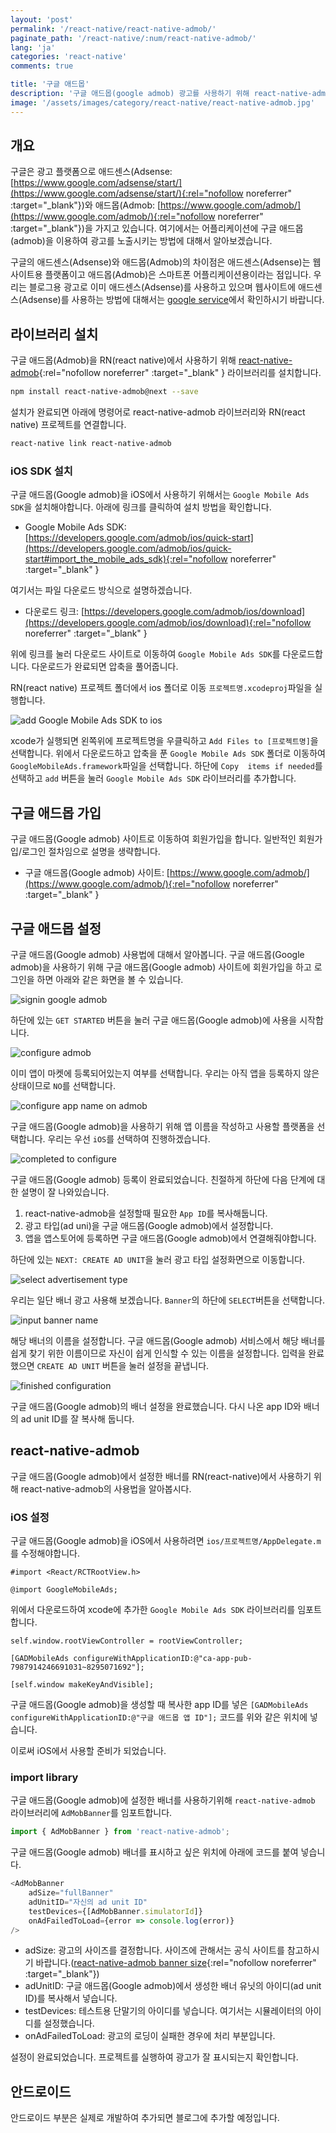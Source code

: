 ```yaml
---
layout: 'post'
permalink: '/react-native/react-native-admob/'
paginate_path: '/react-native/:num/react-native-admob/'
lang: 'ja'
categories: 'react-native'
comments: true

title: '구글 애드몹'
description: '구글 애드몹(google admob) 광고를 사용하기 위해 react-native-admob 라이브러리를 사용해 보자.'
image: '/assets/images/category/react-native/react-native-admob.jpg'
---
```



## 개요
구글은 광고 플랫폼으로 애드센스(Adsense: [https://www.google.com/adsense/start/](https://www.google.com/adsense/start/){:rel="nofollow noreferrer" :target="_blank"})와 애드몹(Admob: [https://www.google.com/admob/](https://www.google.com/admob/){:rel="nofollow noreferrer" :target="_blank"})을 가지고 있습니다. 여기에서는 어플리케이션에 구글 애드몹(admob)을 이용하여 광고를 노출시키는 방법에 대해서 알아보겠습니다.

구글의 애드센스(Adsense)와 애드몹(Admob)의 차이점은 애드센스(Adsense)는 웹사이트용 플랫폼이고 애드몹(Admob)은 스마트폰 어플리케이션용이라는 점입니다. 우리는 블로그용 광고로 이미 애드센스(Adsense)를 사용하고 있으며 웹사이트에 애드센스(Adsense)를 사용하는 방법에 대해서는 [google service]({{site.url}}/jekyll/google-service/)에서 확인하시기 바랍니다.

## 라이브러리 설치
구글 애드몹(Admob)을 RN(react native)에서 사용하기 위해 [react-native-admob](https://github.com/sbugert/react-native-admob){:rel="nofollow noreferrer" :target="_blank" } 라이브러리를 설치합니다.

```bash
npm install react-native-admob@next --save
```

설치가 완료되면 아래에 명령어로 react-native-admob 라이브러리와 RN(react native) 프로젝트를 연결합니다.

```bash
react-native link react-native-admob
```

### iOS SDK 설치
구글 애드몹(Google admob)을 iOS에서 사용하기 위해서는 ```Google Mobile Ads SDK```을 설치해야합니다. 아래에 링크를 클릭하여 설치 방법을 확인합니다.

- Google Mobile Ads SDK: [https://developers.google.com/admob/ios/quick-start](https://developers.google.com/admob/ios/quick-start#import_the_mobile_ads_sdk){:rel="nofollow noreferrer" :target="_blank" }

여기서는 파일 다운로드 방식으로 설명하겠습니다.

- 다운로드 링크: [https://developers.google.com/admob/ios/download](https://developers.google.com/admob/ios/download){:rel="nofollow noreferrer" :target="_blank" }

위에 링크를 눌러 다운로드 사이트로 이동하여 ```Google Mobile Ads SDK```를 다운로드합니다. 다운로드가 완료되면 압축을 풀어줍니다.

RN(react native) 프로젝트 폴더에서 ios 폴더로 이동 ```프로젝트명.xcodeproj```파일을 실행합니다.

![add Google Mobile Ads SDK to ios ](/assets/images/category/react-native/react-native-admob/add_sdk.png)

xcode가 실행되면 왼쪽위에 프로젝트명을 우클릭하고 ```Add Files to [프로젝트명]```을 선택합니다. 위에서 다운로드하고 압축을 푼 ```Google Mobile Ads SDK``` 폴더로 이동하여 ```GoogleMobileAds.framework```파일을 선택합니다. 하단에 ```Copy  items if needed```를 선택하고 ```add``` 버튼을 눌러 ```Google Mobile Ads SDK``` 라이브러리를 추가합니다.

## 구글 애드몹 가입
구글 애드몹(Google admob) 사이트로 이동하여 회원가입을 합니다. 일반적인 회원가입/로그인 절차임으로 설명을 생략합니다.

- 구글 애드몹(Google admob) 사이트: [https://www.google.com/admob/](https://www.google.com/admob/){:rel="nofollow noreferrer" :target="_blank" }

## 구글 애드몹 설정
구글 애드몹(Google admob) 사용법에 대해서 알아봅니다. 구글 애드몹(Google admob)을 사용하기 위해 구글 애드몹(Google admob) 사이트에 회원가입을 하고 로그인을 하면 아래와 같은 화면을 볼 수 있습니다.

![signin google admob](/assets/images/category/react-native/react-native-admob/signin_google_admob.png)

하단에 있는 ```GET STARTED``` 버튼을 눌러 구글 애드몹(Google admob)에 사용을 시작합니다.

![configure admob](/assets/images/category/react-native/react-native-admob/configure_admob.png)

이미 앱이 마켓에 등록되어있는지 여부를 선택합니다. 우리는 아직 앱을 등록하지 않은 상태이므로 ```NO```를 선택합니다.

![configure app name on admob](/assets/images/category/react-native/react-native-admob/configure_app_name.png)

구글 애드몹(Google admob)을 사용하기 위해 앱 이름을 작성하고 사용할 플랫폼을 선택합니다. 우리는 우선 ```iOS```를 선택하여 진행하겠습니다.

![completed to configure](/assets/images/category/react-native/react-native-admob/completed_configure.png)

구글 애드몹(Google admob) 등록이 완료되었습니다. 친절하게 하단에 다음 단계에 대한 설명이 잘 나와있습니다.

1. react-native-admob을 설정할때 필요한 ```App ID```를 복사해둡니다.
1. 광고 타입(ad uni)을 구글 애드몹(Google admob)에서 설정합니다.
1. 앱을 앱스토어에 등록하면 구글 애드몹(Google admob)에서 연결해줘야합니다.

하단에 있는 ```NEXT: CREATE AD UNIT```을 눌러 광고 타입 설정화면으로 이동합니다.

![select advertisement type](/assets/images/category/react-native/react-native-admob/select_ad_uni.png)

우리는 일단 배너 광고 사용해 보겠습니다. ```Banner```의 하단에 ```SELECT```버튼을 선택합니다.

![input banner name](/assets/images/category/react-native/react-native-admob/set_banner_name.png)

해당 배너의 이름을 설정합니다. 구글 애드몹(Google admob) 서비스에서 해당 배너를 쉽게 찾기 위한 이름이므로 자신이 쉽게 인식할 수 있는 이름을 설정합니다. 입력을 완료했으면 ```CREATE AD UNIT``` 버튼을 눌러 설정을 끝냅니다.

![finished configuration](/assets/images/category/react-native/react-native-admob/finished_configuration.png)

구글 애드몹(Google admob)의 배너 설정을 완료했습니다. 다시 나온 app ID와 배너의 ad unit ID를 잘 복사해 둡니다.

## react-native-admob
구글 애드몹(Google admob)에서 설정한 배너를 RN(react-native)에서 사용하기 위해 react-native-admob의 사용법을 알아봅시다.

### iOS 설정
구글 애드몹(Google admob)을 iOS에서 사용하려면 ```ios/프로젝트명/AppDelegate.m```를 수정해야합니다.

```
#import <React/RCTRootView.h>

@import GoogleMobileAds;
```

위에서 다운로드하여 xcode에 추가한 ```Google Mobile Ads SDK``` 라이브러리를 임포트합니다.

```
self.window.rootViewController = rootViewController;

[GADMobileAds configureWithApplicationID:@"ca-app-pub-7987914246691031~8295071692"];

[self.window makeKeyAndVisible];
```

구글 애드몹(Google admob)을 생성할 때 복사한 app ID를 넣은 ```[GADMobileAds configureWithApplicationID:@"구글 애드몹 앱 ID"];``` 코드를 위와 같은 위치에 넣습니다.

이로써 iOS에서 사용할 준비가 되었습니다.


### import library
구글 애드몹(Google admob)에 설정한 배너를 사용하기위해 ```react-native-admob``` 라이브러리에 ```AdMobBanner```를 임포트합니다.

```js
import { AdMobBanner } from 'react-native-admob';
```

구글 애드몹(Google admob) 배너를 표시하고 싶은 위치에 아래에 코드를 붙여 넣습니다.

```js
<AdMobBanner
    adSize="fullBanner"
    adUnitID="자신의 ad unit ID"
    testDevices={[AdMobBanner.simulatorId]}
    onAdFailedToLoad={error => console.log(error)}
/>
```

- adSize: 광고의 사이즈를 결정합니다. 사이즈에 관해서는 공식 사이트를 참고하시기 바랍니다.([react-native-admob banner size](https://github.com/sbugert/react-native-admob#admobbanner){:rel="nofollow noreferrer" :target="_blank"})
- adUnitID: 구글 애드몹(Google admob)에서 생성한 배너 유닛의 아이디(ad unit ID)를 복사해서 넣습니다.
- testDevices: 테스트용 단말기의 아이디를 넣습니다. 여기서는 시뮬레이터의 아이디를 설정했습니다.
- onAdFailedToLoad: 광고의 로딩이 실패한 경우에 처리 부분입니다.

설정이 완료되었습니다. 프로젝트를 실행하여 광고가 잘 표시되는지 확인합니다.


## 안드로이드
안드로이드 부분은 실제로 개발하여 추가되면 블로그에 추가할 예정입니다.

